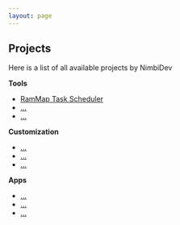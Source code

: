```yaml
---
layout: page
---
```


## Projects

Here is a list of all available projects by NimbiDev

**Tools**

  * [RamMap Task Scheduler](https:/nimbidev/github.io/RAMMap-Task-Scheduler)
  * [...](https:/nimbidev/github.io/)
  * [...](https:/nimbidev/github.io/)

**Customization**

 * [...](https:/nimbidev/github.io/)
 * [...](https:/nimbidev/github.io/)
 * [...](https:/nimbidev/github.io/)

**Apps**

 * [...](https:/nimbidev/github.io/)
 * [...](https:/nimbidev/github.io/)
 * [...](https:/nimbidev/github.io/)
